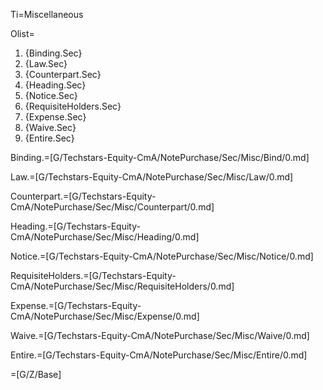 Ti=Miscellaneous

Olist=<ol><li>{Binding.Sec}<li>{Law.Sec}<li>{Counterpart.Sec}<li>{Heading.Sec}<li>{Notice.Sec}<li>{RequisiteHolders.Sec}<li>{Expense.Sec}<li>{Waive.Sec}<li>{Entire.Sec}</ol>

Binding.=[G/Techstars-Equity-CmA/NotePurchase/Sec/Misc/Bind/0.md]

Law.=[G/Techstars-Equity-CmA/NotePurchase/Sec/Misc/Law/0.md]

Counterpart.=[G/Techstars-Equity-CmA/NotePurchase/Sec/Misc/Counterpart/0.md]

Heading.=[G/Techstars-Equity-CmA/NotePurchase/Sec/Misc/Heading/0.md]

Notice.=[G/Techstars-Equity-CmA/NotePurchase/Sec/Misc/Notice/0.md]

RequisiteHolders.=[G/Techstars-Equity-CmA/NotePurchase/Sec/Misc/RequisiteHolders/0.md]

Expense.=[G/Techstars-Equity-CmA/NotePurchase/Sec/Misc/Expense/0.md]

Waive.=[G/Techstars-Equity-CmA/NotePurchase/Sec/Misc/Waive/0.md]

Entire.=[G/Techstars-Equity-CmA/NotePurchase/Sec/Misc/Entire/0.md]

=[G/Z/Base]
